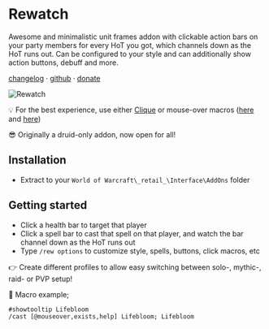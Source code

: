 # Rewatch

Awesome and minimalistic unit frames addon with clickable action bars on your party members for every HoT you got, which channels down as the HoT runs out. Can be configured to your style and can additionally show action buttons, debuff and more.

[changelog](https://www.curseforge.com/wow/addons/rewatch/pages/changelog) · [github](https://github.com/coenvdwel/rewatch) · [donate](https://www.paypal.com/donate/?hosted_button_id=AXK9MQKC3TLPE&item_name=Rewatch)

![Rewatch](https://raw.githubusercontent.com/coenvdwel/rewatch/feat/rewrite/docs/rewatch.gif)

💡 For the best experience, use either [Clique](https://www.curseforge.com/wow/addons/clique) or mouse-over macros ([here](https://www.dvorakgaming.com/warcraft/class-guides/macros/) and [here](https://wowpedia.fandom.com/wiki/Making_a_macro))

😎 Originally a druid-only addon, now open for all!

## Installation

* Extract to your `World of Warcraft\_retail_\Interface\AddOns` folder

## Getting started

* Click a health bar to target that player
* Click a spell bar to cast that spell on that player, and watch the bar channel down as the HoT runs out
* Type `/rew options` to customize style, spells, buttons, click macros, etc

👉 Create different profiles to allow easy switching between solo-, mythic-, raid- or PVP setup!

🚀 Macro example;

    #showtooltip Lifebloom
    /cast [@mouseover,exists,help] Lifebloom; Lifebloom

